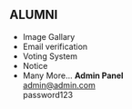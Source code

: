 ## ALUMNI
* Image Gallary
* Email verification
* Voting System
* Notice
* Many More...
<b>Admin Panel</b><br>
admin@admin.com<br>
password123<br>
